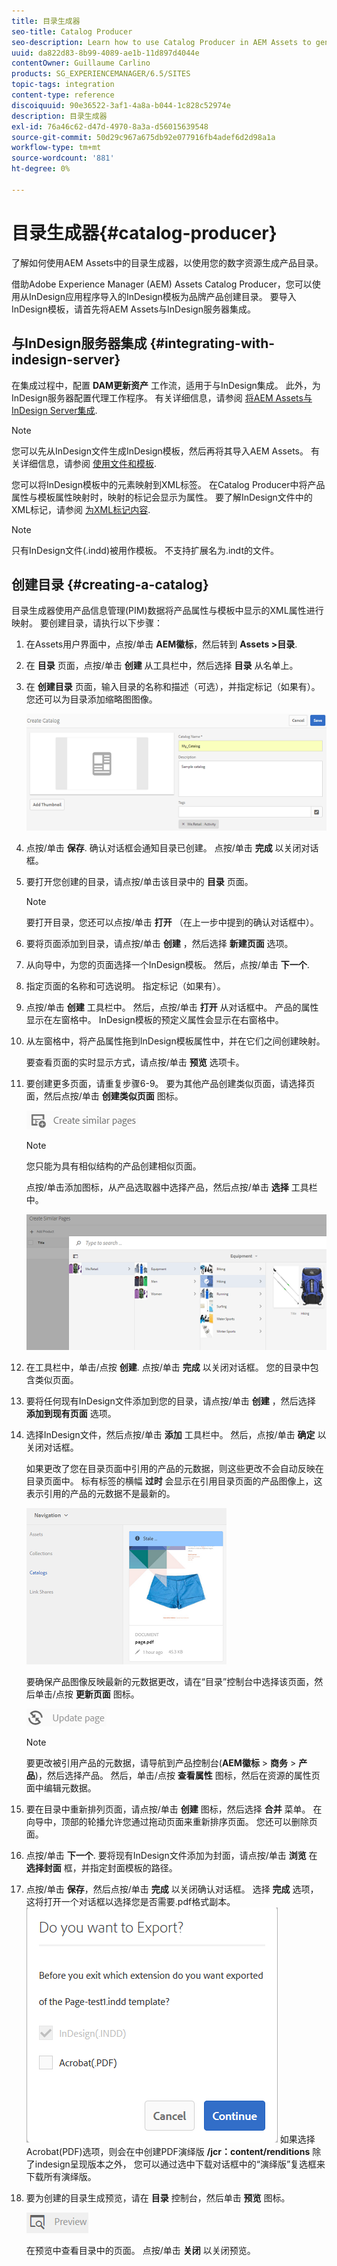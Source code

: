 ```yaml
---
title: 目录生成器
seo-title: Catalog Producer
seo-description: Learn how to use Catalog Producer in AEM Assets to generate product catalogs using your digital assets.
uuid: da822d83-8b99-4089-ae1b-11d897d4044e
contentOwner: Guillaume Carlino
products: SG_EXPERIENCEMANAGER/6.5/SITES
topic-tags: integration
content-type: reference
discoiquuid: 90e36522-3af1-4a8a-b044-1c828c52974e
description: 目录生成器
exl-id: 76a46c62-d47d-4970-8a3a-d56015639548
source-git-commit: 50d29c967a675db92e077916fb4adef6d2d98a1a
workflow-type: tm+mt
source-wordcount: '881'
ht-degree: 0%

---
```


# 目录生成器{#catalog-producer}

了解如何使用AEM Assets中的目录生成器，以使用您的数字资源生成产品目录。

借助Adobe Experience Manager (AEM) Assets Catalog Producer，您可以使用从InDesign应用程序导入的InDesign模板为品牌产品创建目录。 要导入InDesign模板，请首先将AEM Assets与InDesign服务器集成。

## 与InDesign服务器集成 {#integrating-with-indesign-server}

在集成过程中，配置 **DAM更新资产** 工作流，适用于与InDesign集成。 此外，为InDesign服务器配置代理工作程序。 有关详细信息，请参阅 [将AEM Assets与InDesign Server集成](/help/assets/indesign.md).

>[!NOTE]
>
>您可以先从InDesign文件生成InDesign模板，然后再将其导入AEM Assets。 有关详细信息，请参阅 [使用文件和模板](https://helpx.adobe.com/indesign/using/files-templates.html).
>
>您可以将InDesign模板中的元素映射到XML标签。 在Catalog Producer中将产品属性与模板属性映射时，映射的标记会显示为属性。 要了解InDesign文件中的XML标记，请参阅 [为XML标记内容](https://helpx.adobe.com/indesign/using/tagging-content-xml.html).

>[!NOTE]
>
>只有InDesign文件(.indd)被用作模板。 不支持扩展名为.indt的文件。

## 创建目录 {#creating-a-catalog}

目录生成器使用产品信息管理(PIM)数据将产品属性与模板中显示的XML属性进行映射。 要创建目录，请执行以下步骤：

1. 在Assets用户界面中，点按/单击 **AEM徽标**，然后转到 **Assets >目录**.
1. 在 **目录** 页面，点按/单击 **创建** 从工具栏中，然后选择 **目录** 从名单上。
1. 在 **创建目录** 页面，输入目录的名称和描述（可选），并指定标记（如果有）。 您还可以为目录添加缩略图图像。

   ![create_catalog](assets/create_catalog.png)

1. 点按/单击 **保存**. 确认对话框会通知目录已创建。 点按/单击 **完成** 以关闭对话框。
1. 要打开您创建的目录，请点按/单击该目录中的 **目录** 页面。

   >[!NOTE]
   >
   >要打开目录，您还可以点按/单击 **打开** （在上一步中提到的确认对话框中）。

1. 要将页面添加到目录，请点按/单击 **创建** ，然后选择 **新建页面** 选项。
1. 从向导中，为您的页面选择一个InDesign模板。 然后，点按/单击 **下一个**.
1. 指定页面的名称和可选说明。 指定标记（如果有）。
1. 点按/单击 **创建** 工具栏中。 然后，点按/单击 **打开** 从对话框中。 产品的属性显示在左窗格中。 InDesign模板的预定义属性会显示在右窗格中。
1. 从左窗格中，将产品属性拖到InDesign模板属性中，并在它们之间创建映射。

   要查看页面的实时显示方式，请点按/单击 **预览** 选项卡。

1. 要创建更多页面，请重复步骤6-9。 要为其他产品创建类似页面，请选择页面，然后点按/单击 **创建类似页面** 图标。

   ![create_similar_pages](assets/create_similar_pages.png)

   >[!NOTE]
   >
   >您只能为具有相似结构的产品创建相似页面。

   点按/单击添加图标，从产品选取器中选择产品，然后点按/单击 **选择** 工具栏中。

   ![select_product](assets/select_product.png)

1. 在工具栏中，单击/点按 **创建**. 点按/单击 **完成** 以关闭对话框。 您的目录中包含类似页面。
1. 要将任何现有InDesign文件添加到您的目录，请点按/单击 **创建** ，然后选择 **添加到现有页面** 选项。
1. 选择InDesign文件，然后点按/单击 **添加** 工具栏中。 然后，点按/单击 **确定** 以关闭对话框。

   如果更改了您在目录页面中引用的产品的元数据，则这些更改不会自动反映在目录页面中。 标有标签的横幅 **过时** 会显示在引用目录页面的产品图像上，这表示引用的产品的元数据不是最新的。

   ![chlimage_1-117](assets/chlimage_1-117a.png)

   要确保产品图像反映最新的元数据更改，请在“目录”控制台中选择该页面，然后单击/点按 **更新页面** 图标。

   ![chlimage_1-118](assets/chlimage_1-118a.png)

   >[!NOTE]
   >
   >要更改被引用产品的元数据，请导航到产品控制台(**AEM徽标** > **商务** > **产品**)，然后选择产品。 然后，单击/点按 **查看属性** 图标，然后在资源的属性页面中编辑元数据。

1. 要在目录中重新排列页面，请点按/单击 **创建** 图标，然后选择 **合并** 菜单。 在向导中，顶部的轮播允许您通过拖动页面来重新排序页面。 您还可以删除页面。

1. 点按/单击 **下一个**. 要将现有InDesign文件添加为封面，请点按/单击 **浏览** 在 **选择封面** 框，并指定封面模板的路径。
1. 点按/单击 **保存**，然后点按/单击 **完成** 以关闭确认对话框。
选择 **完成** 选项，这将打开一个对话框以选择您是否需要.pdf格式副本。
   ![导出为pdf](assets/CatalogPDF.png)
如果选择Acrobat(PDF)选项，则会在中创建PDF演绎版  **/jcr：content/renditions** 除了indesign呈现版本之外， 您可以通过选中下载对话框中的“演绎版”复选框来下载所有演绎版。

1. 要为创建的目录生成预览，请在 **目录** 控制台，然后单击 **预览** 图标。

   ![chlimage_1-119](assets/chlimage_1-119a.png)

   在预览中查看目录中的页面。 点按/单击 **关闭** 以关闭预览。
